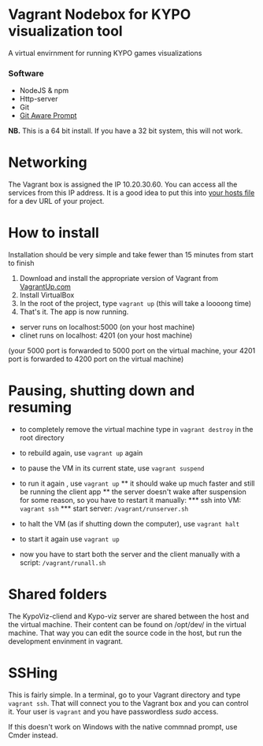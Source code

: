# Vagrant Nodebox for KYPO visualization tool

A virtual envirnment for running KYPO games visualizations

### Software
 - NodeJS & npm
 - Http-server
 - Git
 - [Git Aware Prompt](https://github.com/jimeh/git-aware-prompt)

**NB.** This is a 64 bit install.  If you have a 32 bit system, this will not work.

# Networking

The Vagrant box is assigned the IP 10.20.30.60.  You can access all the services from this IP address.  It is a good idea to put this into [your hosts file](http://www.howtogeek.com/howto/27350/beginner-geek-how-to-edit-your-hosts-file/) for a dev URL of your project.


# How to install

Installation should be very simple and take fewer than 15 minutes from start to finish

 1. Download and install the appropriate version of Vagrant from [VagrantUp.com](http://www.vagrantup.com/downloads.html)
 2. Install VirtualBox
 4. In the root of the project, type `vagrant up` (this will take a loooong time)
 5. That's it. The app is now running. 

 * server runs on localhost:5000 (on your host machine)
 * clinet runs on localhost: 4201 (on your host machine)

(your 5000 port is forwarded to 5000 port on the virtual machine,
 your 4201 port is forwarded to 4200 port on the virtual machine)

# Pausing, shutting down and resuming

* to completely remove the virtual machine type in `vagrant destroy` in the root directory 
* to rebuild again, use `vagrant up` again

* to pause the VM in its current state, use `vagrant suspend`
* to run it again , use `vagrant up`
** it should wake up much faster and still be running the client app
** the server doesn't wake after suspension for some reason, so you have to restart it manually:
*** ssh into VM: `vagrant ssh`
*** start server: `/vagrant/runserver.sh`

* to halt the VM (as if shutting down the computer), use `vagrant halt`
* to start it again use `vagrant up`
* now you have to start both the server and the client manually with a script: `/vagrant/runall.sh`

# Shared folders

The KypoViz-cliend and Kypo-viz server are shared between the host and the virtual machine. Their content can be found on /opt/dev/ in the virtual machine. That way you can edit the source code in the host, but run the development envinment in vagrant. 

# SSHing

This is fairly simple.  In a terminal, go to your Vagrant directory and type `vagrant ssh`.  That will connect you to the Vagrant box and you can control it.  Your user is `vagrant` and you have passwordless _sudo_ access. 

If this doesn't work on Windows with the native commnad prompt, use Cmder instead.

